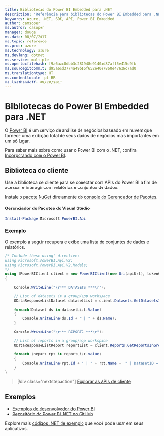 ```yaml
---
title: Bibliotecas do Power BI Embedded para .NET
description: "Referência para bibliotecas do Power BI Embedded para .NET"
keywords: Azure, .NET, SDK, API, Power BI Embedded
author: camsoper
ms.author: casoper
manager: douge
ms.date: 08/07/2017
ms.topic: reference
ms.prod: azure
ms.technology: azure
ms.devlang: dotnet
ms.service: multiple
ms.openlocfilehash: f9a6aac8dbb3c284948e9140ad87aff5e415d9fb
ms.sourcegitcommit: d95a6ad3774a49b16f652e40e7860e47636c7ad0
ms.translationtype: HT
ms.contentlocale: pt-BR
ms.lasthandoff: 08/28/2017
---
```

# <a name="power-bi-embedded-libraries-for-net"></a>Bibliotecas do Power BI Embedded para .NET

O [Power BI](https://powerbi.microsoft.com/) é um serviço de análise de negócios baseado em nuvem que fornece uma exibição total de seus dados de negócios mais importantes em um só lugar.

Para saber mais sobre como usar o Power BI com o .NET, confira [Incorporando com o Power BI](https://powerbi.microsoft.com/en-us/documentation/powerbi-developer-embedding/).

## <a name="client-library"></a>Biblioteca do cliente

Use a biblioteca de cliente para se conectar com APIs do Power BI a fim de acessar e interagir com relatórios e conjuntos de dados.

Instale o [pacote NuGet](https://www.nuget.org/packages/Microsoft.PowerBI.Api) diretamente do [console do Gerenciador de Pacotes][PackageManager].

#### <a name="visual-studio-package-manager"></a>Gerenciador de Pacotes do Visual Studio

```powershell
Install-Package Microsoft.PowerBI.Api
```

### <a name="example"></a>Exemplo

O exemplo a seguir recupera e exibe uma lista de conjuntos de dados e relatórios.

```csharp
/* Include these'using' directive:
using Microsoft.PowerBI.Api.V2;
using Microsoft.PowerBI.Api.V2.Models;
*/
using (PowerBIClient client = new PowerBIClient(new Uri(apiUrl), tokenCredentials))
{

    Console.WriteLine("\r*** DATASETS ***\r");

    // List of datasets in a group/app workspace
    ODataResponseListDataset datasetList = client.Datasets.GetDatasetsInGroup(groupId);

    foreach(Dataset ds in datasetList.Value)
    {
        Console.WriteLine(ds.Id + " | " + ds.Name);
    }

    Console.WriteLine("\r*** REPORTS ***\r");

    // List of reports in a group/app workspace
    ODataResponseListReport reportList = client.Reports.GetReportsInGroup(groupId);

    foreach (Report rpt in reportList.Value)
    {
        Console.WriteLine(rpt.Id + " | " + rpt.Name +  " | DatasetID = " + rpt.DatasetId);
    }
}
```

> [!div class="nextstepaction"]
> [Explorar as APIs de cliente](https://powerbi.microsoft.com/documentation/powerbi-developer-rest-api-reference/)

## <a name="samples"></a>Exemplos

* [Exemplos de desenvolvedor do Power BI](https://github.com/Microsoft/PowerBI-Developer-Samples)
* [Repositório do Power BI .NET no GitHub](https://github.com/Microsoft/PowerBI-CSharp)

Explore mais [códigos .NET de exemplo](https://azure.microsoft.com/resources/samples/?platform=dotnet) que você pode usar em seus aplicativos.

[PackageManager]: https://docs.microsoft.com/nuget/tools/package-manager-console
